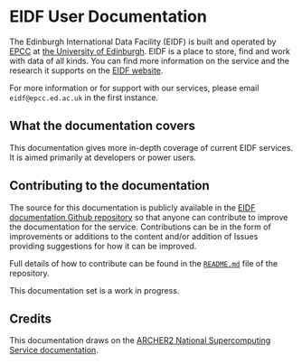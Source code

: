 # EIDF User Documentation

The Edinburgh International Data Facility (EIDF) is built and operated by
[EPCC](https://www.epcc.ed.ac.uk) at [the University of Edinburgh](https://www.ed.ac.uk).
EIDF is a place to store, find and work with data of all kinds. You
can find more information on the service and the research it supports on
the [EIDF website](https://www.ed.ac.uk/edinburgh-international-data-facility/overview).

For more information or for support with our services, please email `eidf@epcc.ed.ac.uk` in the first instance.

## What the documentation covers

This documentation gives more in-depth coverage of current EIDF
services. It is aimed primarily at developers or power users.

## Contributing to the documentation

The source for this documentation is publicly available in the [EIDF
documentation Github
repository](https://github.com/EPCCed/eidf-docs) so that anyone
can contribute to improve the documentation for the service.
Contributions can be in the form of improvements or additions to the
content and/or addition of Issues providing suggestions for how it can be
improved.

Full details of how to contribute can be found in the
[`README.md`](https://github.com/EPCCed/eidf-docs/blob/main/README.md) file of
the repository.

This documentation set is a work in progress.

## Credits

This documentation draws on the
[ARCHER2 National Supercomputing Service documentation](https://docs.archer2.ac.uk).
